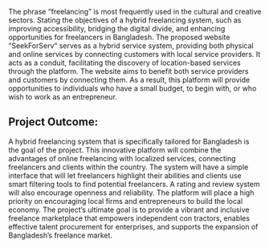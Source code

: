  The phrase ”freelancing” is most frequently used in the cultural and creative sectors.
 Stating the objectives of a hybrid freelancing system, such as improving accessibility,
 bridging the digital divide, and enhancing opportunities for freelancers in Bangladesh.
 The proposed website “SeekForServ” serves as a hybrid service system, providing both
 physical and online services by connecting customers with local service providers. It acts
 as a conduit, facilitating the discovery of location-based services through the platform.
 The website aims to benefit both service providers and customers by connecting them. As
 a result, this platform will provide opportunities to individuals who have a small budget,
 to begin with, or who wish to work as an entrepreneur.

## Project Outcome:
 A hybrid freelancing system that is specifically tailored for Bangladesh is the goal of the
 project. This innovative platform will combine the advantages of online freelancing with
 localized services, connecting freelancers and clients within the country. The system will
 have a simple interface that will let freelancers highlight their abilities and clients use
 smart filtering tools to find potential freelancers. A rating and review system will also
 encourage openness and reliability. The platform will place a high priority on encouraging
 local firms and entrepreneurs to build the local economy. The project’s ultimate goal is
 to provide a vibrant and inclusive freelance marketplace that empowers independent con
tractors, enables effective talent procurement for enterprises, and supports the expansion
 of Bangladesh’s freelance market.
